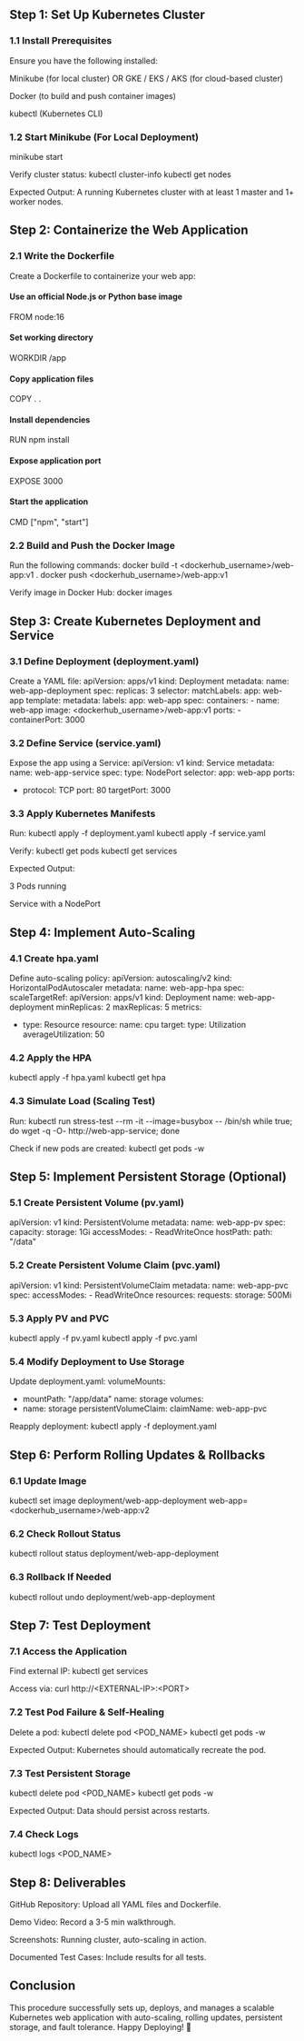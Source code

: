 ## Step 1: Set Up Kubernetes Cluster
### 1.1 Install Prerequisites
Ensure you have the following installed:


Minikube (for local cluster) OR GKE / EKS / AKS (for cloud-based cluster)


Docker (to build and push container images)


kubectl (Kubernetes CLI)


### 1.2 Start Minikube (For Local Deployment)
minikube start

Verify cluster status:
kubectl cluster-info
kubectl get nodes

Expected Output: A running Kubernetes cluster with at least 1 master and 1+ worker nodes.

## Step 2: Containerize the Web Application
### 2.1 Write the Dockerfile
Create a Dockerfile to containerize your web app:
#### Use an official Node.js or Python base image
FROM node:16

#### Set working directory
WORKDIR /app

#### Copy application files
COPY . .

#### Install dependencies
RUN npm install

#### Expose application port
EXPOSE 3000

#### Start the application
CMD ["npm", "start"]

### 2.2 Build and Push the Docker Image
Run the following commands:
docker build -t &lt;dockerhub_username&gt;/web-app:v1 .
docker push &lt;dockerhub_username&gt;/web-app:v1

Verify image in Docker Hub:
docker images


## Step 3: Create Kubernetes Deployment and Service
### 3.1 Define Deployment (deployment.yaml)
Create a YAML file:
apiVersion: apps/v1
kind: Deployment
metadata:
  name: web-app-deployment
spec:
  replicas: 3
  selector:
    matchLabels:
      app: web-app
  template:
    metadata:
      labels:
        app: web-app
    spec:
      containers:
      - name: web-app
        image: &lt;dockerhub_username&gt;/web-app:v1
        ports:
        - containerPort: 3000

### 3.2 Define Service (service.yaml)
Expose the app using a Service:
apiVersion: v1
kind: Service
metadata:
  name: web-app-service
spec:
  type: NodePort
  selector:
    app: web-app
  ports:
  - protocol: TCP
    port: 80
    targetPort: 3000

### 3.3 Apply Kubernetes Manifests
Run:
kubectl apply -f deployment.yaml
kubectl apply -f service.yaml

Verify:
kubectl get pods
kubectl get services

Expected Output:


3 Pods running


Service with a NodePort



## Step 4: Implement Auto-Scaling
### 4.1 Create hpa.yaml
Define auto-scaling policy:
apiVersion: autoscaling/v2
kind: HorizontalPodAutoscaler
metadata:
  name: web-app-hpa
spec:
  scaleTargetRef:
    apiVersion: apps/v1
    kind: Deployment
    name: web-app-deployment
  minReplicas: 2
  maxReplicas: 5
  metrics:
  - type: Resource
    resource:
      name: cpu
      target:
        type: Utilization
        averageUtilization: 50

### 4.2 Apply the HPA
kubectl apply -f hpa.yaml
kubectl get hpa

### 4.3 Simulate Load (Scaling Test)
Run:
kubectl run stress-test --rm -it --image=busybox -- /bin/sh
while true; do wget -q -O- http://web-app-service; done

Check if new pods are created:
kubectl get pods -w


## Step 5: Implement Persistent Storage (Optional)
### 5.1 Create Persistent Volume (pv.yaml)
apiVersion: v1
kind: PersistentVolume
metadata:
  name: web-app-pv
spec:
  capacity:
    storage: 1Gi
  accessModes:
    - ReadWriteOnce
  hostPath:
    path: "/data"

### 5.2 Create Persistent Volume Claim (pvc.yaml)
apiVersion: v1
kind: PersistentVolumeClaim
metadata:
  name: web-app-pvc
spec:
  accessModes:
    - ReadWriteOnce
  resources:
    requests:
      storage: 500Mi

### 5.3 Apply PV and PVC
kubectl apply -f pv.yaml
kubectl apply -f pvc.yaml

### 5.4 Modify Deployment to Use Storage
Update deployment.yaml:
volumeMounts:
  - mountPath: "/app/data"
    name: storage
volumes:
  - name: storage
    persistentVolumeClaim:
      claimName: web-app-pvc

Reapply deployment:
kubectl apply -f deployment.yaml


## Step 6: Perform Rolling Updates &amp; Rollbacks
### 6.1 Update Image
kubectl set image deployment/web-app-deployment web-app=&lt;dockerhub_username&gt;/web-app:v2

### 6.2 Check Rollout Status
kubectl rollout status deployment/web-app-deployment

### 6.3 Rollback If Needed
kubectl rollout undo deployment/web-app-deployment


## Step 7: Test Deployment
### 7.1 Access the Application
Find external IP:
kubectl get services

Access via:
curl http://&lt;EXTERNAL-IP&gt;:&lt;PORT&gt;

### 7.2 Test Pod Failure &amp; Self-Healing
Delete a pod:
kubectl delete pod &lt;POD_NAME&gt;
kubectl get pods -w

Expected Output: Kubernetes should automatically recreate the pod.
### 7.3 Test Persistent Storage
kubectl delete pod &lt;POD_NAME&gt;
kubectl get pods -w

Expected Output: Data should persist across restarts.
### 7.4 Check Logs
kubectl logs &lt;POD_NAME&gt;


## Step 8: Deliverables


GitHub Repository: Upload all YAML files and Dockerfile.


Demo Video: Record a 3-5 min walkthrough.


Screenshots: Running cluster, auto-scaling in action.


Documented Test Cases: Include results for all tests.



## Conclusion
This procedure successfully sets up, deploys, and manages a scalable Kubernetes web application with auto-scaling, rolling updates, persistent storage, and fault tolerance.
Happy Deploying! 🚀
